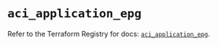 # `aci_application_epg`

Refer to the Terraform Registry for docs: [`aci_application_epg`](https://registry.terraform.io/providers/ciscodevnet/aci/2.17.0/docs/resources/application_epg).
